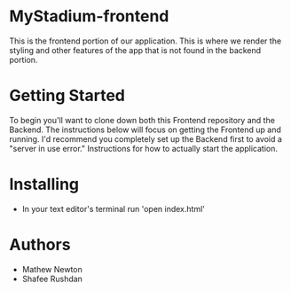 # MyStadium-frontend

This is the frontend portion of our application. This is where we render the styling and other features of the app that is not found in the backend portion.

# Getting Started

To begin you'll want to clone down both this Frontend repository and the Backend. The instructions below will focus on getting the Frontend up and running. I'd recommend you completely set up the Backend first to avoid a "server in use error." Instructions for how to actually start the application.

# Installing

- In your text editor's terminal run 'open index.html'

# Authors
- Mathew Newton
- Shafee Rushdan
